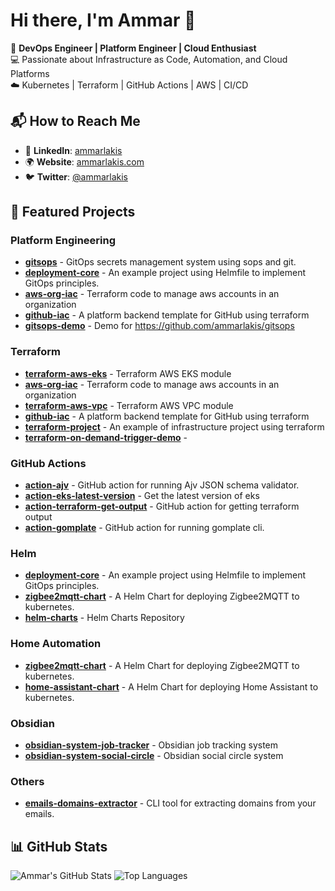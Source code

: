 # Hi there, I'm Ammar 👋

🚀 **DevOps Engineer | Platform Engineer | Cloud Enthusiast**  
💻 Passionate about Infrastructure as Code, Automation, and Cloud Platforms  
☁️ Kubernetes | Terraform | GitHub Actions | AWS | CI/CD  

## 📬 How to Reach Me

- 💼 **LinkedIn**: [ammarlakis](https://www.linkedin.com/in/ammarlakis/)
- 🌍 **Website**: [ammarlakis.com](https://ammarlakis.com)
- 🐦 **Twitter**: [@ammarlakis](https://twitter.com/ammarlakis)

## 🚀 Featured Projects
### Platform Engineering
- **[gitsops](https://github.com/ammarlakis/gitsops)** - GitOps secrets management system using sops and git.
- **[deployment-core](https://github.com/ammarlakis/deployment-core)** - An example project using Helmfile to implement GitOps principles.
- **[aws-org-iac](https://github.com/ammarlakis/aws-org-iac)** - Terraform code to manage aws accounts in an organization
- **[github-iac](https://github.com/ammarlakis/github-iac)** - A platform backend template for GitHub using terraform
- **[gitsops-demo](https://github.com/ammarlakis/gitsops-demo)** - Demo for https://github.com/ammarlakis/gitsops
### Terraform
- **[terraform-aws-eks](https://github.com/ammarlakis/terraform-aws-eks)** - Terraform AWS EKS module
- **[aws-org-iac](https://github.com/ammarlakis/aws-org-iac)** - Terraform code to manage aws accounts in an organization
- **[terraform-aws-vpc](https://github.com/ammarlakis/terraform-aws-vpc)** - Terraform AWS VPC module
- **[github-iac](https://github.com/ammarlakis/github-iac)** - A platform backend template for GitHub using terraform
- **[terraform-project](https://github.com/ammarlakis/terraform-project)** - An example of infrastructure project using terraform
- **[terraform-on-demand-trigger-demo](https://github.com/ammarlakis/terraform-on-demand-trigger-demo)** - <no value>
### GitHub Actions
- **[action-ajv](https://github.com/ammarlakis/action-ajv)** - GitHub action for running Ajv JSON schema validator.
- **[action-eks-latest-version](https://github.com/ammarlakis/action-eks-latest-version)** - Get the latest version of eks
- **[action-terraform-get-output](https://github.com/ammarlakis/action-terraform-get-output)** - GitHub action for getting terraform output
- **[action-gomplate](https://github.com/ammarlakis/action-gomplate)** - GitHub action for running gomplate cli.
### Helm
- **[deployment-core](https://github.com/ammarlakis/deployment-core)** - An example project using Helmfile to implement GitOps principles.
- **[zigbee2mqtt-chart](https://github.com/ammarlakis/zigbee2mqtt-chart)** - A Helm Chart for deploying Zigbee2MQTT to kubernetes.
- **[helm-charts](https://github.com/ammarlakis/helm-charts)** - Helm Charts Repository
### Home Automation
- **[zigbee2mqtt-chart](https://github.com/ammarlakis/zigbee2mqtt-chart)** - A Helm Chart for deploying Zigbee2MQTT to kubernetes.
- **[home-assistant-chart](https://github.com/ammarlakis/home-assistant-chart)** - A Helm Chart for deploying Home Assistant to kubernetes.
### Obsidian
- **[obsidian-system-job-tracker](https://github.com/ammarlakis/obsidian-system-job-tracker)** - Obsidian job tracking system
- **[obsidian-system-social-circle](https://github.com/ammarlakis/obsidian-system-social-circle)** - Obsidian social circle system

### Others
- **[emails-domains-extractor](https://github.com/ammarlakis/emails-domains-extractor)** - CLI tool for extracting domains from your emails.

## 📊 GitHub Stats

![Ammar's GitHub Stats](https://github-readme-stats.vercel.app/api?username=ammarlakis&layout=compact&theme=radical&card_width=300px&card_height=250px&hide_title=true&hide_rank=true)  ![Top Languages](https://github-readme-stats.vercel.app/api/top-langs/?username=ammarlakis&layout=compact&theme=radical&card_width=300px&card_height=250px)






